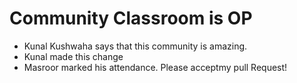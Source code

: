 # Community Classroom is OP

- Kunal Kushwaha says that this community is amazing.
- Kunal made this change
- Masroor marked his attendance. Please acceptmy pull Request!
